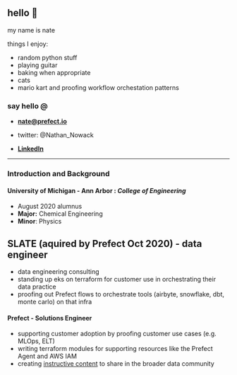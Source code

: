 ## hello 👋 
my name is nate

things I enjoy:
- random python stuff
- playing guitar
- baking when appropriate
- cats
- mario kart and proofing workflow orchestation patterns               

### say hello @
- **nate@prefect.io**

- twitter: @Nathan_Nowack

- [**LinkedIn**](https://www.linkedin.com/in/nathan-nowack-a6b59b143/)

---

### Introduction and Background

#### University of Michigan - Ann Arbor :  *College of Engineering*
-  August 2020 alumnus
- **Major:** Chemical Engineering
- **Minor**: Physics

## SLATE (aquired by Prefect Oct 2020) - data engineer
- data engineering consulting
- standing up eks on terraform for customer use in orchestrating their data practice 
- proofing out Prefect flows to orchestrate tools (airbyte, snowflake, dbt, monte carlo) on that infra

#### Prefect - Solutions Engineer
- supporting customer adoption by proofing customer use cases (e.g. MLOps, ELT)
- writing terraform modules for supporting resources like the Prefect Agent and AWS IAM
- creating [instructive content](https://github.com/zzstoatzz/oreilly-workflow-orchestration) to share in the broader data community
